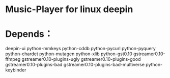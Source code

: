 Music-Player for linux deepin
=============================

Depends：
========
deepin-ui
python-mmkeys
python-cddb
python-pycurl
python-pyquery
python-chardet
python-mutagen
python-xlib
python-gst0.10
gstreamer0.10-ffmpeg
gstreamer0.10-plugins-ugly
gstreamer0.10-plugins-good
gstreamer0.10-plugins-bad
gstreamer0.10-plugins-bad-multiverse
python-keybinder